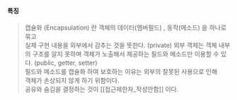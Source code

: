 #### 특징
> 캡슐화 (Encapsulation) 란 객체의 데이터(멤버필드) , 동작(메소드) 을 하나로 묶고  
> 실제 구현 내용을 외부에서 감추는 것을 뜻한다.  (private)
> 외부 객체는 객체 내부의 구조를 알지 못하며 객체가 노출해서 제공하는 필드와 메소드만 이용할 수 있다. (public, getter, setter)  
> 필드와 메소드를 캡슐화 하여 보호하는 이유는 외부의 잘못된 사용으로 인해  
> 객체가 손상되지 않게 하기 위함이다.  
> 공유와 숨김을 결정하는 것이 [[접근제한자_작성안함]] 이다.



